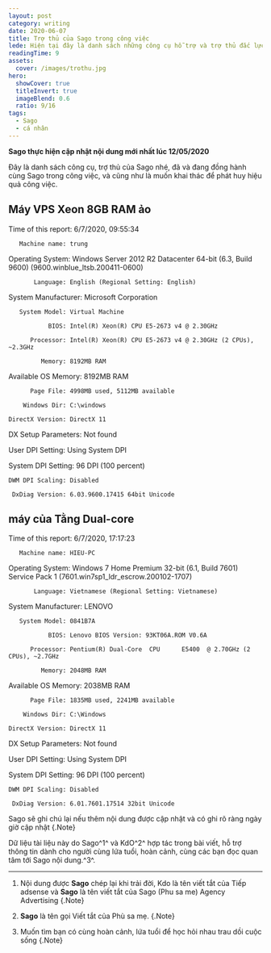 ```yaml
---
layout: post
category: writing
date: 2020-06-07
title: Trợ thủ của Sago trong công việc
lede: Hiện tại đây là danh sách những công cụ hỗ trợ và trợ thủ đắc lực của Sago trong công việc hiện tại.
readingTime: 9
assets:
  cover: /images/trothu.jpg
hero:
  showCover: true
  titleInvert: true
  imageBlend: 0.6
  ratio: 9/16
tags:
  - Sago
  - cá nhân
---
```

**Sago thực hiện cập nhật nội dung mới nhất lúc 12/05/2020**

Đây là danh sách công cụ, trợ thủ của Sago nhé, đã và đang đồng hành cùng Sago trong công việc, và cũng như là muốn khai thác để phát huy hiệu quả công việc.

<Media ratio="668/1000" image="/images/trothu.jpg"/>

## Máy VPS Xeon 8GB RAM ảo

Time of this report: 6/7/2020, 09:55:34

       Machine name: trung

   Operating System: Windows Server 2012 R2 Datacenter 64-bit (6.3, Build 9600) (9600.winblue_ltsb.200411-0600)

           Language: English (Regional Setting: English)

System Manufacturer: Microsoft Corporation

       System Model: Virtual Machine

               BIOS: Intel(R) Xeon(R) CPU E5-2673 v4 @ 2.30GHz

          Processor: Intel(R) Xeon(R) CPU E5-2673 v4 @ 2.30GHz (2 CPUs), ~2.3GHz

             Memory: 8192MB RAM

Available OS Memory: 8192MB RAM

          Page File: 4998MB used, 5112MB available

        Windows Dir: C:\windows

    DirectX Version: DirectX 11

DX Setup Parameters: Not found

   User DPI Setting: Using System DPI

 System DPI Setting: 96 DPI (100 percent)

    DWM DPI Scaling: Disabled

     DxDiag Version: 6.03.9600.17415 64bit Unicode

## máy của Tằng Dual-core

Time of this report: 6/7/2020, 17:17:23

       Machine name: HIEU-PC
       
   Operating System: Windows 7 Home Premium 32-bit (6.1, Build 7601) Service Pack 1 (7601.win7sp1_ldr_escrow.200102-1707)

           Language: Vietnamese (Regional Setting: Vietnamese)

System Manufacturer: LENOVO

       System Model: 0841B7A

               BIOS: Lenovo BIOS Version: 93KT06A.ROM V0.6A

          Processor: Pentium(R) Dual-Core  CPU      E5400  @ 2.70GHz (2 CPUs), ~2.7GHz

             Memory: 2048MB RAM

Available OS Memory: 2038MB RAM

          Page File: 1835MB used, 2241MB available

        Windows Dir: C:\Windows

    DirectX Version: DirectX 11

DX Setup Parameters: Not found

   User DPI Setting: Using System DPI

 System DPI Setting: 96 DPI (100 percent)

    DWM DPI Scaling: Disabled
    
     DxDiag Version: 6.01.7601.17514 32bit Unicode


Sago sẽ ghi chú lại nếu thêm nội dung được cập nhật và có ghi rõ ràng ngày giờ cập nhật {.Note}

Dữ liệu tài liệu này do Sago^1^ và KdO^2^ hợp tác trong bài viết, hỗ trợ thông tin dành cho người cùng lứa tuổi, hoàn cảnh, cùng các bạn đọc quan tâm tới Sago nội dung.^3^.

---

1. Nội dung được **Sago** chép lại khi trải đời, Kdo là tên viết tắt của Tiếp adsense và **Sago** là tên viết tắt của Sago (Phu sa me) Agency Advertising {.Note}

2. **Sago** là tên gọi Viết tắt của Phù sa mẹ. {.Note}

3. Muốn tìm bạn có cùng hoàn cảnh, lứa tuổi để học hỏi nhau trau dồi cuộc sống {.Note}

<script>
import Media from "../../src/components/Media";

export default {
  components: { Media }
}
</script>
